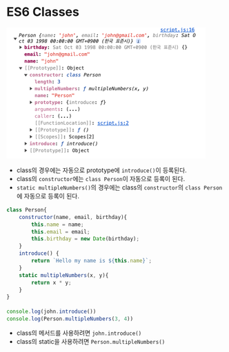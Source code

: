 # ES6 Classes
![img.png](img.png)
+ class의 경우에는 자동으로 prototype에 `introduce()`이 등록된다.
+ class의 `constructor`에는 `class Person`이 자동으로 등록이 된다.
+ `static multipleNumbers()`의 경우에는 class의 `constructor`의 `class Person`에 자동으로 등록이 된다.

```javascript
class Person{
    constructor(name, email, birthday){
        this.name = name;
        this.email = email;
        this.birthday = new Date(birthday);
    }
    introduce() {
        return `Hello my name is ${this.name}`;
    }
    static multipleNumbers(x, y){
        return x * y;
    }
}

console.log(john.introduce())
console.log(Person.multipleNumbers(3, 4))
```
+ class의 메서드를 사용하려면 `john.introduce()`
+ class의 static을 사용하려면 `Person.multipleNumbers()`
